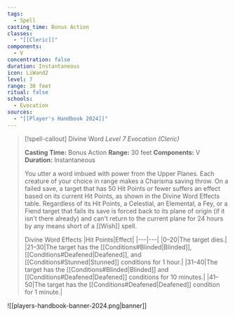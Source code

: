 ```yaml
---
tags:
  - Spell
casting_time: Bonus Action
classes:
  - "[[Cleric]]"
components:
  - V
concentration: false
duration: Instantaneous
icon: LiWand2
level: 7
range: 30 feet
ritual: false
schools:
  - Evocation
sources: 
  - "[[Player's Handbook 2024]]"
---
```

>[!spell-callout] Divine Word
>_Level 7 Evocation (Cleric)_
>
>**Casting Time:** Bonus Action
>**Range:** 30 feet
>**Components:** V
>**Duration:** Instantaneous
>
>You utter a word imbued with power from the Upper Planes. Each creature of your choice in range makes a Charisma saving throw. On a failed save, a target that has 50 Hit Points or fewer suffers an effect based on its current Hit Points, as shown in the Divine Word Effects table. Regardless of its Hit Points, a Celestial, an Elemental, a Fey, or a Fiend target that fails its save is forced back to its plane of origin (if it isn't there already) and can't return to the current plane for 24 hours by any means short of a [[Wish]] spell.
>
>Divine Word Effects
>|Hit Points|Effect|
>|---|---|
>|0–20|The target dies.|
>|21–30|The target has the [[Conditions#Blinded\|Blinded]], [[Conditions#Deafened\|Deafened]], and [[Conditions#Stunned\|Stunned]] conditions for 1 hour.|
>|31–40|The target has the [[Conditions#Blinded\|Blinded]] and [[Conditions#Deafened\|Deafened]] conditions for 10 minutes.|
>|41–50|The target has the [[Conditions#Deafened\|Deafened]] condition for 1 minute.|


![[players-handbook-banner-2024.png|banner]]